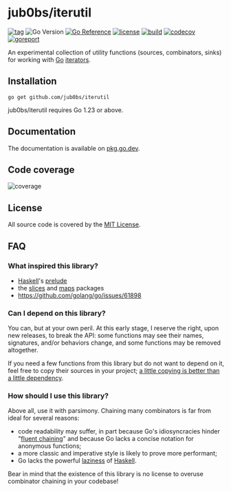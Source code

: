# jub0bs/iterutil

[![tag](https://img.shields.io/github/tag/jub0bs/iterutil.svg)](https://github.com/jub0bs/iterutil/releases)
![Go Version](https://img.shields.io/badge/Go-%3E%3D%201.23-%23007d9c)
[![Go Reference](https://pkg.go.dev/badge/github.com/jub0bs/iterutil.svg)](https://pkg.go.dev/github.com/jub0bs/iterutil)
[![license](https://img.shields.io/badge/License-MIT-yellow.svg?style=flat)](https://github.com/jub0bs/iterutil/raw/main/LICENSE)
[![build](https://github.com/jub0bs/iterutil/actions/workflows/iterutil.yml/badge.svg)](https://github.com/jub0bs/iterutil/actions/workflows/iterutil.yml)
[![codecov](https://codecov.io/gh/jub0bs/iterutil/branch/main/graph/badge.svg?token=N208BHWQTM)](https://app.codecov.io/gh/jub0bs/iterutil/tree/main)
[![goreport](https://goreportcard.com/badge/jub0bs/iterutil)](https://goreportcard.com/report/jub0bs/iterutil)

An experimental collection of utility functions (sources, combinators, sinks)
for working with [Go][golang] [iterators].

## Installation

```shell
go get github.com/jub0bs/iterutil
```

jub0bs/iterutil requires Go 1.23 or above.

## Documentation

The documentation is available on [pkg.go.dev][pkgsite].

## Code coverage

![coverage](https://codecov.io/gh/jub0bs/iterutil/branch/main/graphs/sunburst.svg?token=N208BHWQTM)

## License

All source code is covered by the [MIT License][license].

## FAQ

### What inspired this library?

- [Haskell][haskell]'s [prelude][prelude]
- the [slices][slices] and [maps][maps] packages
- https://github.com/golang/go/issues/61898

### Can I depend on this library?

You can, but at your own peril.
At this early stage, I reserve the right, upon new releases, to break the API:
some functions may see their names, signatures, and/or behaviors change,
and some functions may be removed altogether.

If you need a few functions from this library but do not want to depend on it,
feel free to copy their sources in your project;
[a little copying is better than a little dependency][copying].

### How should I use this library?

Above all, use it with parsimony.
Chaining many combinators is far from ideal for several reasons:

- code readability may suffer, in part
  because Go's idiosyncracies hinder "[fluent chaining][fluent]" and
  because Go lacks a concise notation for anonymous functions;
- a more classic and imperative style is likely to prove more performant;
- Go lacks the powerful [laziness][lazy] of [Haskell][haskell].

Bear in mind that the existence of this library is no license
to overuse combinator chaining in your codebase!

[copying]: https://www.youtube.com/watch?v=PAAkCSZUG1c&t=568s
[fluent]: https://en.wikipedia.org/wiki/Fluent_interface
[golang]: https://go.dev/
[haskell]: https://www.haskell.org/
[iterators]: https://go.dev/blog/range-functions
[lazy]: https://en.wikipedia.org/wiki/Lazy_evaluation
[license]: https://github.com/jub0bs/iterutil/blob/main/LICENSE
[maps]: https://pkg.go.dev/maps
[pkgsite]: https://pkg.go.dev/github.com/jub0bs/iterutil
[prelude]: https://downloads.haskell.org/ghc/9.8.2/docs/libraries/base-4.19.1.0-179c/Prelude.html
[slices]: https://pkg.go.dev/slices
